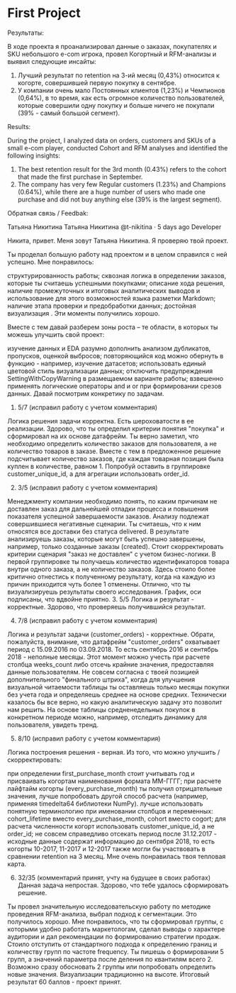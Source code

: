 # First Project

Результаты:

В ходе проекта я проанализировал данные о заказах, покупателях и SKU небольшого e-com игрока, провел Когортный и RFM-анализы и выявил следующие инсайты:
1) Лучший результат по retention на 3-ий месяц (0,43%) относится к когорте, совершившей первую покупку в сентябре.
2) У компании очень мало Постоянных клиентов (1,23%) и Чемпионов (0,64%), в то время, как есть огромное количество пользователей, которые совершили одну покупку и больше ничего не покупали (39% - самый большой сегмент).

Results:

During the project, I analyzed data on orders, customers and SKUs of a small e-com player, conducted Cohort and RFM analyses and identified the following insights:
1) The best retention result for the 3rd month (0.43%) refers to the cohort that made the first purchase in September.
2) The company has very few Regular customers (1.23%) and Champions (0.64%), while there are a huge number of users who made one purchase and did not buy anything else (39% is the largest segment).


Обратная связь / Feedbak:

Татьяна Никитина
Татьяна Никитина @t-nikitina · 5 days ago
Developer


Никита, привет.
Меня зовут Татьяна Никитина. Я проверяю твой проект.

Ты проделал большую работу над проектом и в целом справился с ней успешно. Мне понравилось:

структурированность работы;
сквозная логика в определении заказов, которые ты считаешь успешными покупками;
описание хода решения, наличие промежуточных и итоговых аналитических выводов и использование для этого возможностей языка разметки Markdown;
наличие этапа проверки и предобработки данных;
достойная визуализация .
Эти моменты получились хорошо.

Вместе с тем давай разберем зоны роста – те области, в которых ты можешь улучшить свой проект:

изучение данных и EDA разумно дополнить анализом дубликатов, пропусков, оценкой выбросов;
повторяющийся код можно обернуть в функцию - например, изучение датасетов;
использовать единый цветовой стиль визуализации данных;
отключить предупреждения SettingWithCopyWarning в размещаемом варианте работы;
взвешенно применять логические операторы and и or при формировании срезов данных.
Давай посмотрим конкретику по задачам.

1. 5/7 (исправил работу с учетом комментария)

Логика решения задачи корректна. Есть шероховатости в ее реализации.
Здорово, что ты определил критерии понятия "покупка" и сформировал на их основе датафрейм. Ты верно заметил, что необходимо определить количество заказов для пользователя, а не количество товаров в заказе. Вместе с тем в предложенное решение подсчитывает количество заказов, где каждая товарная позиция была куплен в количестве, равном 1. Попробуй оставить в группировке customer_unique_id, а для агрегации использовать order_id.

2. 3/5 (исправил работу с учетом комментария)

Менеджменту компании необходимо понять, по каким причинам не доставлен заказ для дальнейшей отладки процесса и повышения показателя успешной завершаемости заказов. Анализу подлежат совершившиеся негативные сценарии. Ты считаешь, что к ним относятся все доставки без статуса delivered. В результате анализируешь заказы, которые могут быть успешно завершены, например, только созданные заказы (created). Стоит скорректировать критерии сценария "заказ не доставлен" с учетом бизнес-логики.
В первой группировке ты получаешь количество идентификаторов товара внутри одного заказа, а не количество заказов. Здесь стоило более критично отнестись к полученному результату, когда на каждую из причин приходится чуть более 1 отменены.
Отлично, что ты визуализируешь результаты своего исследования. График, оси подписаны, что вдвойне приятно.
3. 5/5
Логика и результат - корректные. Здорово, что проверяешь получившийся результат.

4. 7/8 (исправил работу с учетом комментария)

Логика и результат задачи (customer_orders) - корректные.
Обрати, пожалуйста, внимание, что датафрейм "customer_orders" охватывает период с 15.09.2016 по 03.09.2018. То есть сентябрь 2016 и сентябрь 2018 - неполные месяцы. Этот момент можно учесть при расчете столбца weeks_count либо отсечь крайние значения, предоставляя данные пользователям.
Не совсем согласна с твоей позицией дополнительного "финального штриха", когда для улучшения визуальной читаемости таблицы ты оставляешь только месяцы покупки без учета года и определяешь среднее на основе средних. Технически казалось бы все верно, но какую аналитическую задачу это позволит нам решить. На основе таблицы средненедельных покупок в конкретном периоде можно, например, отследить динамику для пользователя, увидеть тренд.

5. 8/10 (исправил работу с учетом комментария)

Логика построения решения - верная.
Из того, что можно улучшить / скорректировать:

при определении first_purchase_month стоит учитывать год и присваивать когортам наименования формата ММ-ГГГГ;
при расчете лайфтайм когорты (every_purchase_month) ты получил отрицательные значения, лучше попробовать другой способ расчета (например, применяя timedelta64 библиотеки NumPy).
лучше использовать понятную терминологию при именовании столбцов и переменных: cohort_lifetime вместо every_purchase_month, cohort вместо cogort;
для расчета численности когорт использовать customer_unique_id, а не order_id;
не совсем справедливо отсекать период после 31.12.2017 - исходные данные содержат информацию до сентября 2018, то есть когорты 10-2017, 11-2017 и 12-2017 также могли бы участвовать в сравнении retention на 3 месяц.
Мне очень понравилась твоя тепловая карта.

6. 32/35 (комментарий принят, учту на будущее в своих работах)
Данная задача непростая. Здорово, что тебе удалось сформировать решение.

Ты провел значительную исследовательскую работу по методике проведения RFM-анализа, выбрал подход к сегментации. Это получилось хорошо.
Мне понравилось, что ты сформировал группы, с которыми удобно работать маркетологам, сделал выводы о характере аудитории и дал рекомендации по формированию стратегии продаж.
Стоило отступить от стандартного подхода к определению границ и количеству групп по частоте frequency. Ты пишешь о формировании 5 групп, а значений параметра после деления по квантилям всего 2. Возможно сразу обосновать 2 группы или попробовать определить новые значения.
Визуализации традиционно на высоте.
Итоговый результат 60 баллов - проект принят.
